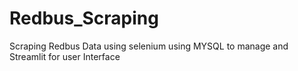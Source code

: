 # Redbus_Scraping
Scraping Redbus Data using selenium using MYSQL to manage and Streamlit for user Interface
